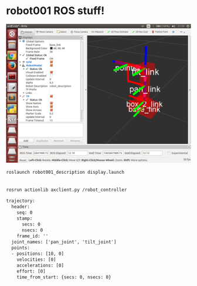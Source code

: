 # robot001 ROS stuff!

![screenshot](ss.png)

    roslaunch robot001_description display.launch


    rosrun actionlib axclient.py /robot_controller

````
trajectory: 
  header: 
    seq: 0
    stamp: 
      secs: 0
      nsecs: 0
    frame_id: ''
  joint_names: ['pan_joint', 'tilt_joint']
  points:
  - positions: [10, 0]
    velocities: [0]
    accelerations: [0]
    effort: [0]
    time_from_start: {secs: 0, nsecs: 0}
````
